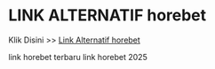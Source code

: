 # LINK ALTERNATIF horebet

Klik Disini >> <a href="https://linksto.pages.dev/">Link Alternatif horebet </a>

link horebet terbaru
link horebet 2025